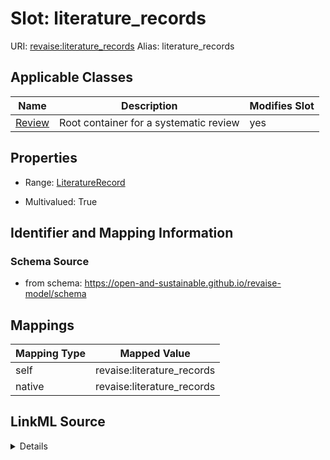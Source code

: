 

# Slot: literature_records 



URI: [revaise:literature_records](https://open-and-sustainable.github.io/revaise-model/schema/literature_records)
Alias: literature_records

<!-- no inheritance hierarchy -->





## Applicable Classes

| Name | Description | Modifies Slot |
| --- | --- | --- |
| [Review](Review.md) | Root container for a systematic review |  yes  |






## Properties

* Range: [LiteratureRecord](LiteratureRecord.md)

* Multivalued: True




## Identifier and Mapping Information






### Schema Source


* from schema: https://open-and-sustainable.github.io/revaise-model/schema




## Mappings

| Mapping Type | Mapped Value |
| ---  | ---  |
| self | revaise:literature_records |
| native | revaise:literature_records |




## LinkML Source

<details>
```yaml
name: literature_records
from_schema: https://open-and-sustainable.github.io/revaise-model/schema
rank: 1000
alias: literature_records
domain_of:
- Review
range: LiteratureRecord
multivalued: true

```
</details>